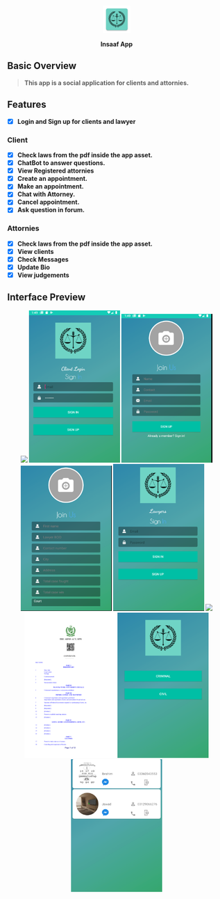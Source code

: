<p align="center"><img width=12.5% src="https://github.com/jawad12345A/insaaf_app/blob/master/Preview/icon.png?raw=true"></p>
<p align="center" text> <b>Insaaf App</p>


## Basic Overview

> This app is a social application for clients and attornies.

## Features

- [x] Login and Sign up for clients and lawyer
### Client
- [x] Check laws from the pdf inside the app asset.
- [x] ChatBot to answer questions.
- [x] View Registered attornies
- [x] Create an appointment.
- [x] Make an appointment.
- [x] Chat with Attorney.
- [x] Cancel appointment.
- [x] Ask question in forum.
### Attornies
- [x] Check laws from the pdf inside the app asset.
- [x] View clients
- [x] Check Messages
- [x] Update Bio
- [x] View judgements

## Interface Preview 

<p align="center">
    <img src="https://github.com/jawad12345A/insaaf_app/blob/master/Preview/client_layer_landing.png?raw=true" width="210"/>
  <img src="https://github.com/jawad12345A/insaaf_app/blob/master/Preview/client_login.png?raw=true" width="210"/>
  <img src="https://github.com/jawad12345A/insaaf_app/blob/master/Preview/client_registration.png?raw=true" width="210"/>
  <img src="https://github.com/jawad12345A/insaaf_app/blob/master/Preview/lawyers_registration.png?raw=true" width="210"/>
  <img src="https://github.com/jawad12345A/insaaf_app/blob/master/Preview/lawyers_login.png?raw=true" width="210"/>
    <img src="https://github.com/jawad12345A/insaaf_app/blob/master/Preview/client_dashboard.png?raw=true" width="210"/>
    <img src="https://github.com/jawad12345A/insaaf_app/blob/master/Preview/laws_pdf.png?raw=true" width="210"/>
    <img src="https://github.com/jawad12345A/insaaf_app/blob/master/Preview/client_laws.png?raw=true" width="210"/>
      <img src="https://github.com/jawad12345A/insaaf_app/blob/master/Preview/lawyers_list.png?raw=true" width="210"/>




</p>


